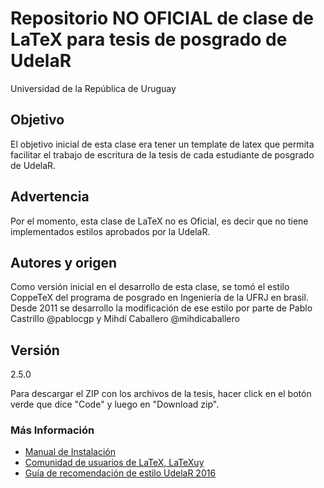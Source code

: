 # Repositorio NO OFICIAL de clase de LaTeX para tesis de posgrado de UdelaR
Universidad de la República de Uruguay

## Objetivo
El objetivo  inicial de esta clase era tener un template de latex que permita facilitar el trabajo de escritura de la tesis de cada estudiante de posgrado de UdelaR.

## Advertencia
Por el momento, esta clase de LaTeX no es Oficial, es decir que no tiene implementados estilos aprobados por la UdelaR.

## Autores y origen
Como versión inicial en el desarrollo de esta clase, se tomó el estilo CoppeTeX del programa de posgrado en Ingeniería de la UFRJ en brasil. Desde 2011 se desarrollo la modificación de ese estilo por parte de Pablo Castrillo @pablocgp y Mihdí Caballero @mihdicaballero


## Versión
2.5.0

Para descargar el ZIP con los archivos de la tesis, hacer click en el botón verde que dice "Code" y luego en "Download zip".

### Más Información
- [Manual de Instalación](https://github.com/LaTeXUy/UdelaRTeX/blob/master/README/Manual_Instalacion_v1.4.pdf)
- [Comunidad de usuarios de LaTeX, LaTeXuy](https://sites.google.com/view/latexuy)
- [Guía de recomendación de estilo UdelaR 2016](https://git.posgrados.udelar.edu.uy/TallerTesis/UdelaRTeX/blob/master/README/Gu%C3%ADa%20para%20presentaci%C3%B3n%20de%20una%20tesis%20de%20posgrado_ago%202016.pdf)
